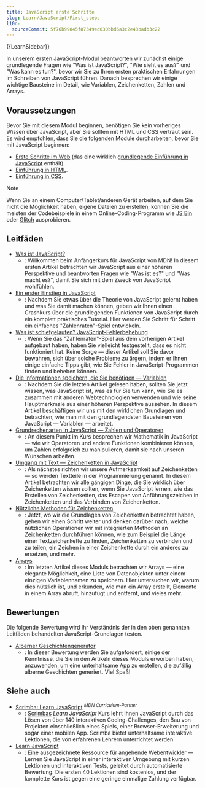 ```yaml
---
title: JavaScript erste Schritte
slug: Learn/JavaScript/First_steps
l10n:
  sourceCommit: 5f76b99045f87349ed030bbd6a3c2e43badb3c22
---
```


{{LearnSidebar}}

In unserem ersten JavaScript-Modul beantworten wir zunächst einige grundlegende Fragen wie "Was ist JavaScript?", "Wie sieht es aus?" und "Was kann es tun?", bevor wir Sie zu Ihren ersten praktischen Erfahrungen im Schreiben von JavaScript führen. Danach besprechen wir einige wichtige Bausteine im Detail, wie Variablen, Zeichenketten, Zahlen und Arrays.

## Voraussetzungen

Bevor Sie mit diesem Modul beginnen, benötigen Sie kein vorheriges Wissen über JavaScript, aber Sie sollten mit HTML und CSS vertraut sein. Es wird empfohlen, dass Sie die folgenden Module durcharbeiten, bevor Sie mit JavaScript beginnen:

- [Erste Schritte im Web](/de/docs/Learn/Getting_started_with_the_web) (das eine wirklich [grundlegende Einführung in JavaScript](/de/docs/Learn/Getting_started_with_the_web/JavaScript_basics) enthält).
- [Einführung in HTML](/de/docs/Learn/HTML/Introduction_to_HTML).
- [Einführung in CSS](/de/docs/Learn/CSS/First_steps).

> [!NOTE]
> Wenn Sie an einem Computer/Tablet/anderen Gerät arbeiten, auf dem Sie nicht die Möglichkeit haben, eigene Dateien zu erstellen, können Sie die meisten der Codebeispiele in einem Online-Coding-Programm wie [JS Bin](https://jsbin.com/) oder [Glitch](https://glitch.com/) ausprobieren.

## Leitfäden

- [Was ist JavaScript?](/de/docs/Learn/JavaScript/First_steps/What_is_JavaScript)
  - : Willkommen beim Anfängerkurs für JavaScript von MDN! In diesem ersten Artikel betrachten wir JavaScript aus einer höheren Perspektive und beantworten Fragen wie "Was ist es?" und "Was macht es?", damit Sie sich mit dem Zweck von JavaScript wohlfühlen.
- [Ein erster Einstieg in JavaScript](/de/docs/Learn/JavaScript/First_steps/A_first_splash)
  - : Nachdem Sie etwas über die Theorie von JavaScript gelernt haben und was Sie damit machen können, geben wir Ihnen einen Crashkurs über die grundlegenden Funktionen von JavaScript durch ein komplett praktisches Tutorial. Hier werden Sie Schritt für Schritt ein einfaches "Zahlenraten"-Spiel entwickeln.
- [Was ist schiefgelaufen? JavaScript-Fehlerbehebung](/de/docs/Learn/JavaScript/First_steps/What_went_wrong)
  - : Wenn Sie das "Zahlenraten"-Spiel aus dem vorherigen Artikel aufgebaut haben, haben Sie vielleicht festgestellt, dass es nicht funktioniert hat. Keine Sorge — dieser Artikel soll Sie davor bewahren, sich über solche Probleme zu ärgern, indem er Ihnen einige einfache Tipps gibt, wie Sie Fehler in JavaScript-Programmen finden und beheben können.
- [Die Informationen speichern, die Sie benötigen — Variablen](/de/docs/Learn/JavaScript/First_steps/Variables)
  - : Nachdem Sie die letzten Artikel gelesen haben, sollten Sie jetzt wissen, was JavaScript ist, was es für Sie tun kann, wie Sie es zusammen mit anderen Webtechnologien verwenden und wie seine Hauptmerkmale aus einer höheren Perspektive aussehen. In diesem Artikel beschäftigen wir uns mit den wirklichen Grundlagen und betrachten, wie man mit den grundlegendsten Bausteinen von JavaScript — Variablen — arbeitet.
- [Grundrechenarten in JavaScript — Zahlen und Operatoren](/de/docs/Learn/JavaScript/First_steps/Math)
  - : An diesem Punkt im Kurs besprechen wir Mathematik in JavaScript — wie wir Operatoren und andere Funktionen kombinieren können, um Zahlen erfolgreich zu manipulieren, damit sie nach unseren Wünschen arbeiten.
- [Umgang mit Text — Zeichenketten in JavaScript](/de/docs/Learn/JavaScript/First_steps/Strings)
  - : Als nächstes richten wir unsere Aufmerksamkeit auf Zeichenketten — so werden Textteile in der Programmierung genannt. In diesem Artikel betrachten wir alle gängigen Dinge, die Sie wirklich über Zeichenketten wissen sollten, wenn Sie JavaScript lernen, wie das Erstellen von Zeichenketten, das Escapen von Anführungszeichen in Zeichenketten und das Verbinden von Zeichenketten.
- [Nützliche Methoden für Zeichenketten](/de/docs/Learn/JavaScript/First_steps/Useful_string_methods)
  - : Jetzt, wo wir die Grundlagen von Zeichenketten betrachtet haben, gehen wir einen Schritt weiter und denken darüber nach, welche nützlichen Operationen wir mit integrierten Methoden an Zeichenketten durchführen können, wie zum Beispiel die Länge einer Textzeichenkette zu finden, Zeichenketten zu verbinden und zu teilen, ein Zeichen in einer Zeichenkette durch ein anderes zu ersetzen, und mehr.
- [Arrays](/de/docs/Learn/JavaScript/First_steps/Arrays)
  - : Im letzten Artikel dieses Moduls betrachten wir Arrays — eine elegante Möglichkeit, eine Liste von Datenobjekten unter einem einzigen Variablennamen zu speichern. Hier untersuchen wir, warum dies nützlich ist, und erkunden, wie man ein Array erstellt, Elemente in einem Array abruft, hinzufügt und entfernt, und vieles mehr.

## Bewertungen

Die folgende Bewertung wird Ihr Verständnis der in den oben genannten Leitfäden behandelten JavaScript-Grundlagen testen.

- [Alberner Geschichtengenerator](/de/docs/Learn/JavaScript/First_steps/Silly_story_generator)
  - : In dieser Bewertung werden Sie aufgefordert, einige der Kenntnisse, die Sie in den Artikeln dieses Moduls erworben haben, anzuwenden, um eine unterhaltsame App zu erstellen, die zufällig alberne Geschichten generiert. Viel Spaß!

## Siehe auch

- [Scrimba: Learn JavaScript](https://v2.scrimba.com/learn-javascript-c0v?via=mdn) <sup>_MDN Curriculum-Partner_</sup>
  - : [Scrimbas](https://scrimba.com?via=mdn) _Learn JavaScript_ Kurs lehrt Ihnen JavaScript durch das Lösen von über 140 interaktiven Coding-Challenges, den Bau von Projekten einschließlich eines Spiels, einer Browser-Erweiterung und sogar einer mobilen App. Scrimba bietet unterhaltsame interaktive Lektionen, die von erfahrenen Lehrern unterrichtet werden.
- [Learn JavaScript](https://learnjavascript.online/)
  - : Eine ausgezeichnete Ressource für angehende Webentwickler — Lernen Sie JavaScript in einer interaktiven Umgebung mit kurzen Lektionen und interaktiven Tests, geleitet durch automatisierte Bewertung. Die ersten 40 Lektionen sind kostenlos, und der komplette Kurs ist gegen eine geringe einmalige Zahlung verfügbar.

